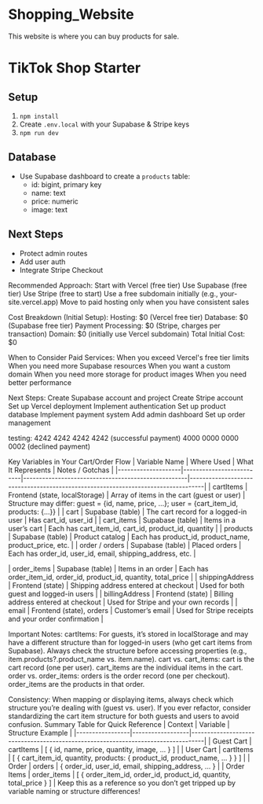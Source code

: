 # Shopping_Website
This website is where you can buy products for sale. 

# TikTok Shop Starter

## Setup
1. `npm install`
2. Create `.env.local` with your Supabase & Stripe keys
3. `npm run dev`

## Database
- Use Supabase dashboard to create a `products` table:
  - id: bigint, primary key
  - name: text
  - price: numeric
  - image: text

## Next Steps
- Protect admin routes
- Add user auth
- Integrate Stripe Checkout 


Recommended Approach:
Start with Vercel (free tier)
Use Supabase (free tier)
Use Stripe (free to start)
Use a free subdomain initially (e.g., your-site.vercel.app)
Move to paid hosting only when you have consistent sales

Cost Breakdown (Initial Setup):
Hosting: $0 (Vercel free tier)
Database: $0 (Supabase free tier)
Payment Processing: $0 (Stripe, charges per transaction)
Domain: $0 (initially use Vercel subdomain)
Total Initial Cost: $0

When to Consider Paid Services:
When you exceed Vercel's free tier limits
When you need more Supabase resources
When you want a custom domain
When you need more storage for product images
When you need better performance


Next Steps:
Create Supabase account and project
Create Stripe account
Set up Vercel deployment
Implement authentication
Set up product database
Implement payment system
Add admin dashboard
Set up order management

testing:
4242 4242 4242 4242 (successful payment)
4000 0000 0000 0002 (declined payment)



Key Variables in Your Cart/Order Flow
| Variable Name | Where Used | What It Represents | Notes / Gotchas |
|--------------------|--------------------------|----------------------------------------------------|----------------------------------------------------------------------------------|
| cartItems | Frontend (state, localStorage) | Array of items in the cart (guest or user) | Structure may differ: guest = {id, name, price, ...}; user = {cart_item_id, products: {...}} |
| cart | Supabase (table) | The cart record for a logged-in user | Has cart_id, user_id |
| cart_items | Supabase (table) | Items in a user’s cart | Each has cart_item_id, cart_id, product_id, quantity |
| products | Supabase (table) | Product catalog | Each has product_id, product_name, product_price, etc. |
| order / orders | Supabase (table) | Placed orders | Each has order_id, user_id, email, shipping_address, etc. |

| order_items | Supabase (table) | Items in an order | Each has order_item_id, order_id, product_id, quantity, total_price |
| shippingAddress | Frontend (state) | Shipping address entered at checkout | Used for both guest and logged-in users |
| billingAddress | Frontend (state) | Billing address entered at checkout | Used for Stripe and your own records |
| email | Frontend (state), orders | Customer’s email | Used for Stripe receipts and your order confirmation |


Important Notes:
cartItems:
For guests, it’s stored in localStorage and may have a different structure than for logged-in users (who get cart items from Supabase).
Always check the structure before accessing properties (e.g., item.products?.product_name vs. item.name).
cart vs. cart_items:
cart is the cart record (one per user).
cart_items are the individual items in the cart.
order vs. order_items:
orders is the order record (one per checkout).
order_items are the products in that order.

Consistency:
When mapping or displaying items, always check which structure you’re dealing with (guest vs. user).
If you ever refactor, consider standardizing the cart item structure for both guests and users to avoid confusion.
Summary Table for Quick Reference
| Context | Variable | Structure Example |
|-----------------|------------------|----------------------------------------------------------------------------------|
| Guest Cart | cartItems | [ { id, name, price, quantity, image, ... } ] |
| User Cart | cartItems | [ { cart_item_id, quantity, products: { product_id, product_name, ... } } ] |
| Order | orders | { order_id, user_id, email, shipping_address, ... } |
| Order Items | order_items | [ { order_item_id, order_id, product_id, quantity, total_price } ] |
Keep this as a reference so you don’t get tripped up by variable naming or structure differences!
